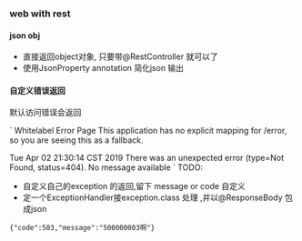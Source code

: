 ### web with rest 


#### json obj 

 - 直接返回object对象, 只要带@RestController 就可以了
 - 使用JsonProperty annotation 简化json 输出

#### 自定义错误返回

默认访问错误会返回

`
Whitelabel Error Page
This application has no explicit mapping for /error, so you are seeing this as a fallback.

Tue Apr 02 21:30:14 CST 2019
There was an unexpected error (type=Not Found, status=404).
No message available
`
TODO:

 - 自定义自己的exception 的返回,留下 message or code 自定义
 - 定一个ExceptionHandler接exception.class 处理 ,并以@ResponseBody 包成json

`
    {"code":503,"message":"500000003啊"}
`

